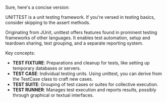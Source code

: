 Sure, here's a concise version:

UNITTEST is a unit testing framework. If you're versed in testing basics, consider skipping to the assert methods.

Originating from JUnit, unittest offers features found in prominent testing frameworks of other languages. It enables test automation, setup and teardown sharing, test grouping, and a separate reporting system.

Key concepts:
- **TEST FIXTURE**: Preparations and cleanup for tests, like setting up temporary databases or servers.
- **TEST CASE**: Individual testing units. Using unittest, you can derive from the TestCase class to craft new cases.
- **TEST SUITE**: Grouping of test cases or suites for collective execution.
- **TEST RUNNER**: Manages test execution and reports results, possibly through graphical or textual interfaces.
